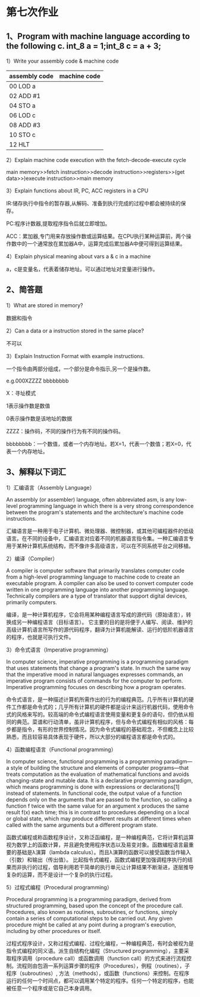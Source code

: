 # 第七次作业

## 1、Program with machine language according to the following c. int_8 a = 1;int_8 c = a + 3;

1）Write your assembly code & machine code

|assembly code|machine code|
|-----|-----|
|00 LOD a||
|02 ADD #1||
|04 STO a||
|06 LOD c||
|08 ADD #3||
|10 STO c||
|12 HLT||

2）Explain machine code execution with the fetch-decode-execute cycle

main memory>>fetch instruction>>decode instruction>>registers>>(get data>>)execute instruction>>main memory

3）Explain functions about IR, PC, ACC registers in a CPU

IR:储存执行中指令的暂存器,从解码、准备到执行完成的过程中都会被持续的保存。

PC:程序计数器,提取程序指令后就立即增加。

ACC：累加器,专门用来存放操作数或运算结果。在CPU执行某种运算前，两个操作数中的一个通常放在累加器A中，运算完成后累加器A中便可得到运算结果。

4）Explain physical meaning about vars a & c in a machine

a，c是变量名，代表着储存地址。可以通过地址对变量进行操作。

## 2、简答题

1）What are stored in memory?

数据和指令

2）Can a data or a instruction stored in the same place?

不可以

3）Explain Instruction Format with example instructions.

一个指令由两部分组成，一个部分是命令指示,另一个是操作数。

e.g.000XZZZZ bbbbbbbb

X：寻址模式

1表示操作数是数值

0表示操作数是该地址的数据

ZZZZ：操作码，不同的操作行为有不同的操作码。

bbbbbbbb：一个数值，或者一个内存地址。若X=1，代表一个数值；若X=0，代表一个内存地址。

## 3、解释以下词汇

1）汇编语言（Assembly Language）

An assembly (or assembler) language, often abbreviated asm, is any low-level programming language in which there is a very strong correspondence between the program's statements and the architecture's machine code instructions.

汇编语言是一种用于电子计算机、微处理器、微控制器，或其他可编程器件的低级语言。在不同的设备中，汇编语言对应着不同的机器语言指令集。一种汇编语言专用于某种计算机系统结构，而不像许多高级语言，可以在不同系统平台之间移植。

2）编译（Compiler）

A compiler is computer software that primarily translates computer code from a high-level programming language to machine code to create an executable program. A compiler can also be used to convert computer code written in one programming language into another programming language. Technically compilers are a type of translator that support digital devices, primarily computers.

编译，是一种计算机程序，它会将用某种编程语言写成的源代码（原始语言），转换成另一种编程语言（目标语言）。
它主要的目的是将便于人编写、阅读、维护的高级计算机语言所写作的源代码程序，翻译为计算机能解读、运行的低阶机器语言的程序，也就是可执行文件。

3）命令式语言（Imperative programming）

In computer science, imperative programming is a programming paradigm that uses statements that change a program's state. In much the same way that the imperative mood in natural languages expresses commands, an imperative program consists of commands for the computer to perform. Imperative programming focuses on describing how a program operates.

命令式语言，是一种描述计算机所需作出的行为的编程典范。几乎所有计算机的硬件工作都是命令式的；几乎所有计算机的硬件都是设计来运行机器代码，使用命令式的风格来写的。较高端的命令式编程语言使用变量和更复杂的语句，但仍依从相同的典范。菜谱和行动清单，虽非计算机程序，但与命令式编程有相似的风格：每步都是指令，有形的世界控制情况。因为命令式编程的基础观念，不但概念上比较熟悉，而且较容易具体表现于硬件，所以大部分的编程语言都是命令式的。

4）函数编程语言（Functional programming）

In computer science, functional programming is a programming paradigm—a style of building the structure and elements of computer programs—that treats computation as the evaluation of mathematical functions and avoids changing-state and mutable data. It is a declarative programming paradigm, which means programming is done with expressions or declarations[1] instead of statements. In functional code, the output value of a function depends only on the arguments that are passed to the function, so calling a function f twice with the same value for an argument x produces the same result f(x) each time; this is in contrast to procedures depending on a local or global state, which may produce different results at different times when called with the same arguments but a different program state. 

函数式编程或称函数程序设计，又称泛函编程，是一种编程典范，它将计算机运算视为数学上的函数计算，并且避免使用程序状态以及易变对象。函数编程语言最重要的基础是λ演算（lambda calculus）。而且λ演算的函数可以接受函数当作输入（引数）和输出（传出值）。
比起指令式编程，函数式编程更加强调程序执行的结果而非执行的过程，倡导利用若干简单的执行单元让计算结果不断渐进，逐层推导复杂的运算，而不是设计一个复杂的执行过程。

5）过程式编程（Procedural programming）

Procedural programming is a programming paradigm, derived from structured programming, based upon the concept of the procedure call. Procedures, also known as routines, subroutines, or functions, simply contain a series of computational steps to be carried out. Any given procedure might be called at any point during a program's execution, including by other procedures or itself.

过程式程序设计，又称过程式编程、过程化编程，一种编程典范，有时会被视为是指令式编程的同义语。派生自结构化编程（Structured programming），主要采取程序调用（procedure call）或函数调用（function call）的方式来进行流程控制。流程则由包涵一系列运算步骤的程序（Procedures），例程（routines），子程序（subroutines）, 方法（methods），或函数（functions）来控制。在程序运行的任何一个时间点，都可以调用某个特定的程序。任何一个特定的程序，也能被任意一个程序或是它自己本身调用。
